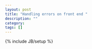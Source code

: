```yaml
---
layout: post
title: "Handling errors on front end "
description: ""
category: 
tags: []
---
```

{% include JB/setup %}
